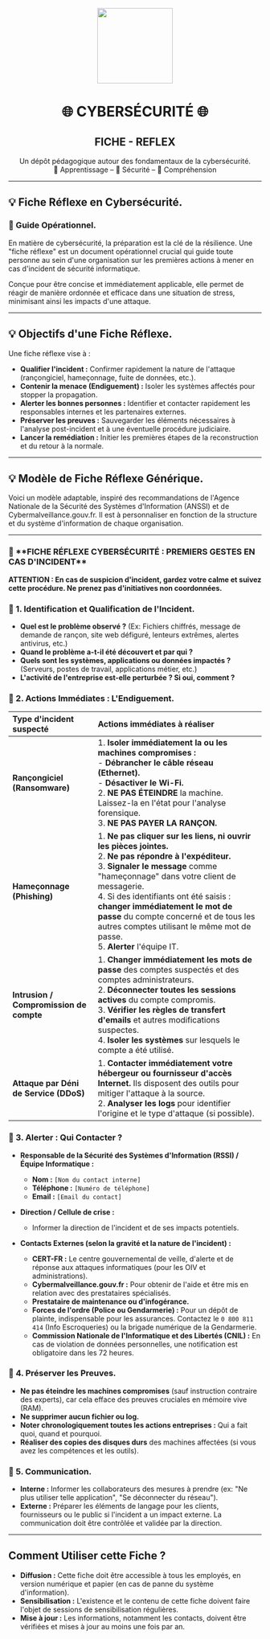 <p align="center">
  <img src="https://avatars.githubusercontent.com/u/167217017?s=400&u=d983b9423c4eb8cdb9bfe8b14f505be5c894d6bc&v=4" width="150" />
</p>

<h1 align="center">🌐 CYBERSÉCURITÉ 🌐</h1>
<h2 align="center"> FICHE - REFLEX</h2>

<p align="center">
  Un dépôt pédagogique autour des fondamentaux de la cybersécurité.<br>
  📘 Apprentissage – 🔐 Sécurité – 🧠 Compréhension
</p>

---

<h2 align="left">💡 Fiche Réflexe en Cybersécurité.</h2>
<h3 align="left">👋 Guide Opérationnel.</h3>

En matière de cybersécurité, la préparation est la clé de la résilience. Une "fiche réflexe" est un document opérationnel crucial qui guide toute personne au sein d'une organisation sur les premières actions à mener en cas d'incident de sécurité informatique.

Conçue pour être concise et immédiatement applicable, elle permet de réagir de manière ordonnée et efficace dans une situation de stress, minimisant ainsi les impacts d'une attaque.

---
<h2 align="left">💡 Objectifs d'une Fiche Réflexe.</h2>

Une fiche réflexe vise à :
- **Qualifier l'incident :** Confirmer rapidement la nature de l'attaque (rançongiciel, hameçonnage, fuite de données, etc.).
- **Contenir la menace (Endiguement) :** Isoler les systèmes affectés pour stopper la propagation.
- **Alerter les bonnes personnes :** Identifier et contacter rapidement les responsables internes et les partenaires externes.
- **Préserver les preuves :** Sauvegarder les éléments nécessaires à l'analyse post-incident et à une éventuelle procédure judiciaire.
- **Lancer la remédiation :** Initier les premières étapes de la reconstruction et du retour à la normale.

---
<h2 align="left">💡 Modèle de Fiche Réflexe Générique.</h2>

Voici un modèle adaptable, inspiré des recommandations de l'Agence Nationale de la Sécurité des Systèmes d'Information (ANSSI) et de Cybermalveillance.gouv.fr. Il est à personnaliser en fonction de la structure et du système d'information de chaque organisation.

---

<h3 align="left"> 👋 **FICHE RÉFLEXE CYBERSÉCURITÉ : PREMIERS GESTES EN CAS D'INCIDENT**</h3>

**ATTENTION : En cas de suspicion d'incident, gardez votre calme et suivez cette procédure. Ne prenez pas d'initiatives non coordonnées.**

<h3 align="left"> 👋 1. Identification et Qualification de l'Incident.</h3>

* **Quel est le problème observé ?** (Ex: Fichiers chiffrés, message de demande de rançon, site web défiguré, lenteurs extrêmes, alertes antivirus, etc.)
* **Quand le problème a-t-il été découvert et par qui ?**
* **Quels sont les systèmes, applications ou données impactés ?** (Serveurs, postes de travail, applications métier, etc.)
* **L'activité de l'entreprise est-elle perturbée ? Si oui, comment ?**

<h3 align="left"> 👋 2. Actions Immédiates : L'Endiguement.</h3>

| Type d'incident suspecté          | Actions immédiates à réaliser                                                                                                                                                                                                                                                                 |
| :-------------------------------- | :-------------------------------------------------------------------------------------------------------------------------------------------------------------------------------------------------------------------------------------------------------------------------------------------- |
| **Rançongiciel (Ransomware)** | 1. **Isoler immédiatement la ou les machines compromises :**<br>   - **Débrancher le câble réseau (Ethernet).**<br>   - **Désactiver le Wi-Fi.**<br>2. **NE PAS ÉTEINDRE** la machine. Laissez-la en l'état pour l'analyse forensique.<br>3. **NE PAS PAYER LA RANÇON.** |
| **Hameçonnage (Phishing)** | 1. **Ne pas cliquer sur les liens, ni ouvrir les pièces jointes.**<br>2. **Ne pas répondre à l'expéditeur.**<br>3. **Signaler le message** comme "hameçonnage" dans votre client de messagerie.<br>4. Si des identifiants ont été saisis : **changer immédiatement le mot de passe** du compte concerné et de tous les autres comptes utilisant le même mot de passe.<br>5. **Alerter** l'équipe IT. |
| **Intrusion / Compromission de compte** | 1. **Changer immédiatement les mots de passe** des comptes suspectés et des comptes administrateurs.<br>2. **Déconnecter toutes les sessions actives** du compte compromis.<br>3. **Vérifier les règles de transfert d'emails** et autres modifications suspectes.<br>4. **Isoler les systèmes** sur lesquels le compte a été utilisé. |
| **Attaque par Déni de Service (DDoS)** | 1. **Contacter immédiatement votre hébergeur ou fournisseur d'accès Internet.** Ils disposent des outils pour mitiger l'attaque à la source.<br>2. **Analyser les logs** pour identifier l'origine et le type d'attaque (si possible). |

<h3 align="left"> 👋 3. Alerter : Qui Contacter ?</h3>

* **Responsable de la Sécurité des Systèmes d'Information (RSSI) / Équipe Informatique :**
    * **Nom :** `[Nom du contact interne]`
    * **Téléphone :** `[Numéro de téléphone]`
    * **Email :** `[Email du contact]`

* **Direction / Cellule de crise :**
    * Informer la direction de l'incident et de ses impacts potentiels.

* **Contacts Externes (selon la gravité et la nature de l'incident) :**
    * **CERT-FR :** Le centre gouvernemental de veille, d'alerte et de réponse aux attaques informatiques (pour les OIV et administrations).
    * **Cybermalveillance.gouv.fr :** Pour obtenir de l'aide et être mis en relation avec des prestataires spécialisés.
    * **Prestataire de maintenance ou d'infogérance.**
    * **Forces de l'ordre (Police ou Gendarmerie) :** Pour un dépôt de plainte, indispensable pour les assurances. Contactez le `0 800 811 414` (Info Escroqueries) ou la brigade numérique de la Gendarmerie.
    * **Commission Nationale de l'Informatique et des Libertés (CNIL) :** En cas de violation de données personnelles, une notification est obligatoire dans les 72 heures.

<h3 align="cleft"> 👋 4. Préserver les Preuves.</h3>

* **Ne pas éteindre les machines compromises** (sauf instruction contraire des experts), car cela efface des preuves cruciales en mémoire vive (RAM).
* **Ne supprimer aucun fichier ou log.**
* **Noter chronologiquement toutes les actions entreprises :** Qui a fait quoi, quand et pourquoi.
* **Réaliser des copies des disques durs** des machines affectées (si vous avez les compétences et les outils).

<h3 align="left"> 👋 5. Communication.</h3>

* **Interne :** Informer les collaborateurs des mesures à prendre (ex: "Ne plus utiliser telle application", "Se déconnecter du réseau").
* **Externe :** Préparer les éléments de langage pour les clients, fournisseurs ou le public si l'incident a un impact externe. La communication doit être contrôlée et validée par la direction.

---

## Comment Utiliser cette Fiche ?

-   **Diffusion :** Cette fiche doit être accessible à tous les employés, en version numérique et papier (en cas de panne du système d'information).
-   **Sensibilisation :** L'existence et le contenu de cette fiche doivent faire l'objet de sessions de sensibilisation régulières.
-   **Mise à jour :** Les informations, notamment les contacts, doivent être vérifiées et mises à jour au moins une fois par an.
